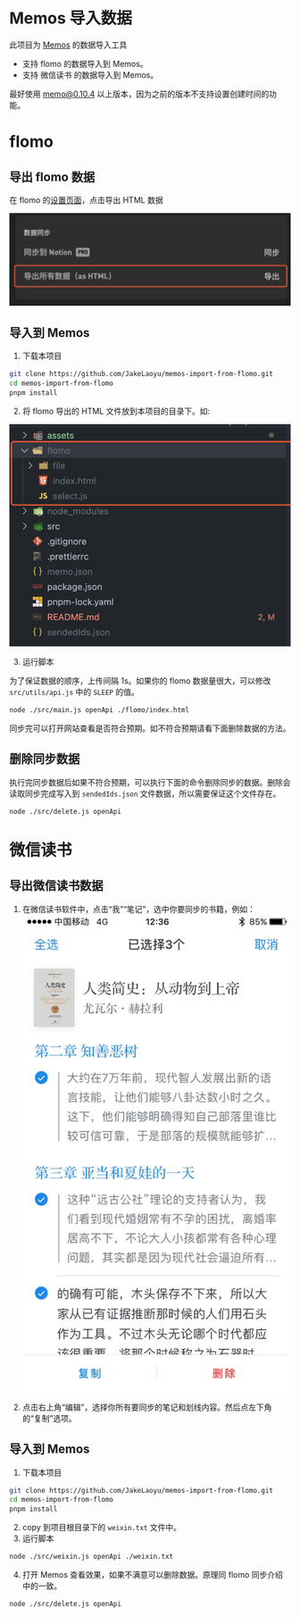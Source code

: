 # Memos 导入数据

此项目为 [Memos](https://github.com/usememos/memos) 的数据导入工具

- 支持 flomo 的数据导入到 Memos。
- 支持 微信读书 的数据导入到 Memos。

最好使用 memo@0.10.4 以上版本，因为之前的版本不支持设置创建时间的功能。

# flomo

## 导出 flomo 数据

在 flomo 的[设置页面](https://v.flomoapp.com/mine?source=account)，点击导出 HTML 数据

![](assets/SCR-20230211-tbm.png)

## 导入到 Memos

1. 下载本项目

```bash
git clone https://github.com/JakeLaoyu/memos-import-from-flomo.git
cd memos-import-from-flomo
pnpm install
```

2. 将 flomo 导出的 HTML 文件放到本项目的目录下。如: 

![](assets/SCR-20230211-tdr.png)

3. 运行脚本

为了保证数据的顺序，上传间隔 1s。如果你的 flomo 数据量很大，可以修改 `src/utils/api.js` 中的 `SLEEP` 的值。

```bash
node ./src/main.js openApi ./flomo/index.html
```

同步完可以打开网站查看是否符合预期。如不符合预期请看下面删除数据的方法。

## 删除同步数据

执行完同步数据后如果不符合预期，可以执行下面的命令删除同步的数据。删除会读取同步完成写入到 `sendedIds.json` 文件数据，所以需要保证这个文件存在。

```bash
node ./src/delete.js openApi
```

# 微信读书
## 导出微信读书数据

1. 在微信读书软件中，点击“我”“笔记”，选中你要同步的书籍，例如：
![](assets/v2-295a0ead6bb22aa51fc2c447cf24e082_1440w.webp)

2. 点击右上角“编辑”，选择你所有要同步的笔记和划线内容。然后点左下角的“复制”选项。

## 导入到 Memos

1. 下载本项目

```bash
git clone https://github.com/JakeLaoyu/memos-import-from-flomo.git
cd memos-import-from-flomo
pnpm install
```

2. copy 到项目根目录下的 `weixin.txt` 文件中。
3. 运行脚本

```bash
node ./src/weixin.js openApi ./weixin.txt
```

4. 打开 Memos 查看效果，如果不满意可以删除数据。原理同 flomo 同步介绍中的一致。
   
```bash
node ./src/delete.js openApi
```
